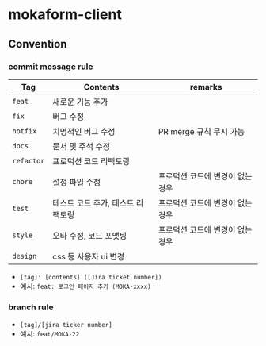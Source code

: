 # mokaform-client

## Convention
### commit message rule
|Tag|Contents|remarks|
|---|---|---|
|`feat`|새로운 기능 추가||
|`fix`|버그 수정||
|`hotfix`|치명적인 버그 수정|PR merge 규칙 무시 가능|
|`docs`|문서 및 주석 수정||
|`refactor`|프로덕션 코드 리팩토링||
|`chore`|설정 파일 수정|프로덕션 코드에 변경이 없는 경우|
|`test`|테스트 코드 추가, 테스트 리팩토링|프로덕션 코드에 변경이 없는 경우|
|`style`|오타 수정, 코드 포맷팅|프로덕션 코드에 변경이 없는 경우|
|`design`|css 등 사용자 ui 변경||
- `[tag]: [contents] ([Jira ticket number])`
- 예시: `feat: 로그인 페이지 추가 (MOKA-xxxx)`

### branch rule
- `[tag]/[jira ticker number]`
- 예시: `feat/MOKA-22`

